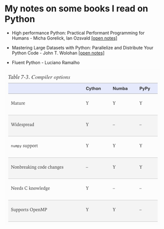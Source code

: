 # My notes on some books I read on Python

- High performance Python: Practical Performant Programming for Humans - Micha Gorelick, Ian Ozsvald [[open notes]](./high-performance-python/notes.md)

- Mastering Large Datasets with Python: Parallelize and Distribute Your Python Code - John T. Wolohan [[open notes]](./master-large-data-python/notes.md)

- Fluent Python - Luciano Ramalho

![compiler_options](high-performance-python/compiler_options.png)